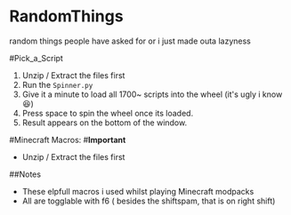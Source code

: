 # RandomThings
random things people have asked for or i just made outa lazyness


#Pick_a_Script
 1. Unzip / Extract the files first
 2. Run the `Spinner.py`
 3. Give it a minute to load all 1700~ scripts into the wheel (it's ugly i know 😆)
 4. Press space to spin the wheel once its loaded.
 5. Result appears on the bottom of the window.

#Minecraft Macros:
#**Important** 
- Unzip / Extract the files first

##Notes 
 - These elpfull macros i used whilst playing Minecraft modpacks
 - All are togglable with f6 ( besides the shiftspam, that is on right shift)
